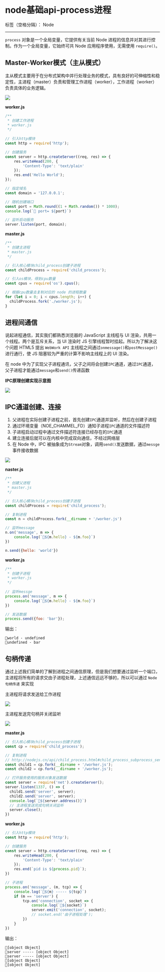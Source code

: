 ﻿# node基础api-process进程

标签（空格分隔）： Node

---

`process` 对象是一个全局变量，它提供有关当前 Node 进程的信息并对其进行控制。作为一个全局变量，它始终可共 Node 应用程序使用，无需使用 `require()`。

<h2>Master-Worker模式（主从模式）</h2>

主从模式主要用于在分布式架构中并行处理业务的模式，具有良好的可伸缩性和稳定性，主进程（master）负责和管理工作进程（worker），工作进程（worker）负责具体的业务逻辑。

<p><img src="https://raw.githubusercontent.com/rel-start/Notes/picture/picture/master-worker20190707.png"></p>

**worker.js**

```javascript
/**
 * 创建工作进程
 * worker.js
 */
 
// 引入http模块
const http = require('http');

// 创建服务
const server = http.createServer((req, res) => {
	res.writeHead(200, {
		'Content-Type': 'text/plain'
	});
	res.end('Hello World');
});

// 指定域名
const domain = '127.0.0.1';

// 随机创建端口
const port = Math.round((1 + Math.random()) * 1000);
console.log(`🍎 port= ${port}`)

// 监听启动服务
server.listen(port, domain);
```

**master.js**

```javascript
/**
 * 创建主进程
 * master.js
 */

// 引入核心模块child_process创建子进程
const childProcess = require('child_process');

// 引入os模块，得到cpu数量
const cpus = require('os').cpus();

// 根据cpu数量去复制对应的 node 的进程数量
for (let i = 0; i < cpus.length; i++) {
  childProcess.fork('./worker.js');
}
```

<h2>进程间通信</h2>

说起进程通信，其实我们都熟悉浏览器的 JavaScript 主线程与 UI 渲染，共用一个线程。两个是互斥关系，当 UI 渲染时 JS 引擎线程暂时挂起。所以为了解决这个问题 HTML5 提出 `WebWork API` 主线程之间通过`onmessage()`和`postMessage()`进行通行，使 JS 阻塞较为严重的计算不影响主线程上的 UI 渲染。

在 node 中为了实现父子进程通讯，父子之间将会创建`IPC`通道，通过`IPC`通道，父子进程才能通过`message`和`send()`传递函数

**IPC原理创建实现示意图**

<p><img src="https://raw.githubusercontent.com/rel-start/Notes/picture/picture/ipc20190707.png"></p>

<h2>IPC通道创建、连接</h2>

1. 父进程在实际创建子进程之前，首先创建`IPC`通道并监听，然后在创建子进程
2. 通过环境变量（NOE_CHAMMEL_FD）通知子进程`IPC`通道的文件描述符
3. 子进程启动过程中通过文件描述符连接已经存在的`IPC`通道
4. 建立连接后就可以在内核中完成双向通信，不经过网络层
5. 在 Node 中，IPC 被抽象成为`Stream`对象，调用`send()`发送数据，通过`messge`事件接收数据

<p><img src="https://raw.githubusercontent.com/rel-start/Notes/picture/picture/ipc-create20190707.png"></p>

**naster.js**

```javascript
/**
 * 创建父进程
 * master.js
 */

// 引入核心模块child_process创建子进程
const childProcess = require('child_process');

// 复制进程
const n = childProcess.fork(__dirname + '/worker.js')

// 监听message
n.on('message', m => {
	console.log(`🍌${m.hello} - ${m.foo}`)
})

n.send({hello: 'world'})
```

**worker.js**

```javascript
/**
 * 创建子进程
 * worker.js
 */
 
// 监听messge
process.on('message', m => {
	console.log(`🍎${m.hello} - ${m.foo}`)
})

// 发送数据
process.send({foo: 'bar'});
```

输出：

    🍎world - undefined
    🍌undefined - bar
    
    
<h2>句柄传递</h2>

通过上述我们简单的了解到进程之间通信原理，但是我们想要通过监听一个端口，主进程将所有的请求交由子进程处理，上述通信远远不够的，所以可以通过 `Node句柄传递` 来实现

主进程将请求发送给工作进程

<p><img src="https://raw.githubusercontent.com/rel-start/Notes/picture/picture/process-send20190707.png"></p>

主进程发送完句柄并关闭监听

<p><img src="https://raw.githubusercontent.com/rel-start/Notes/picture/picture/process-on20190707.png"></p>

**master.js**

```javascript
// 引入核心模块child_process创建子进程
const cp = require('child_process');

// 复制进程
// http://nodejs.cn/api/child_process.html#child_process_subprocess_send_message_sendhandle_options_callback
const child1 = cp.fork(__dirname + '/worker.js');
const child2 = cp.fork(__dirname + '/worker.js');

// 打开服务使用的服务对象发送数据
const server = require('net').createServer();
server.listen(1337, () => {
  child1.send('server', server);
  child2.send('server', server);
  console.log(`🍎${server.address()}`)
  // 主进程发送完成句柄关闭监听
  server.close();
})
```

**worker.js**

```javascript
// 引入http模块
const http = require('http');

// 创建服务
const server = http.createServer((req, res) => {
	res.writeHead(200, {
		'Content-Type': 'text/plain'
	});
	res.end(`pid is ${process.pid}`);
})

// 子进程
process.on('message', (m, tcp) => {
	console.log(`🍊${m} ----- ${tcp}`)
	if (m == 'server') {
		tcp.on('connection', socket => {
			console.log(`🚗${socket}`)
			server.emit('connection', socket);
			// socket.end('由子进程处理');
		})
	}
})
```

输出：

    🍎[object Object]
    🍊server ----- [object Object]
    🍊server ----- [object Object]
    🚗[object Object]
    🚗[object Object]